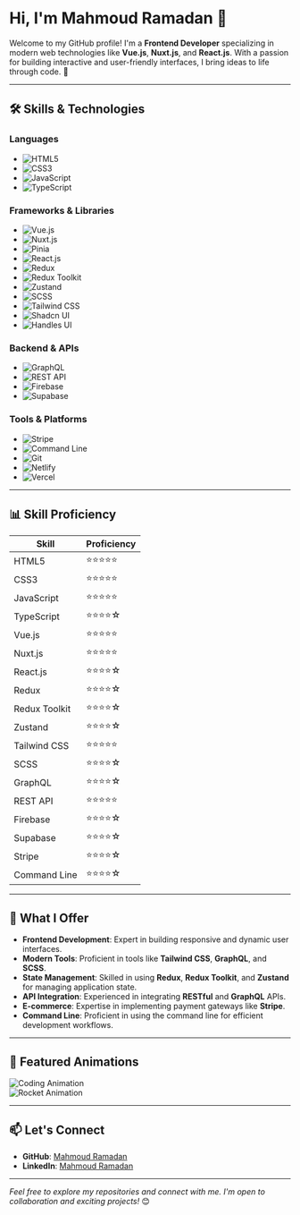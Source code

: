 # Hi, I'm Mahmoud Ramadan 👋

Welcome to my GitHub profile! I'm a **Frontend Developer** specializing in modern web technologies like **Vue.js**, **Nuxt.js**, and **React.js**. With a passion for building interactive and user-friendly interfaces, I bring ideas to life through code. 🚀

---

## 🛠️ Skills & Technologies

### Languages
- ![HTML5](https://img.shields.io/badge/-HTML5-E34F26?style=flat&logo=html5&logoColor=white)
- ![CSS3](https://img.shields.io/badge/-CSS3-1572B6?style=flat&logo=css3&logoColor=white)
- ![JavaScript](https://img.shields.io/badge/-JavaScript-F7DF1E?style=flat&logo=javascript&logoColor=black)
- ![TypeScript](https://img.shields.io/badge/-TypeScript-3178C6?style=flat&logo=typescript&logoColor=white)

### Frameworks & Libraries
- ![Vue.js](https://img.shields.io/badge/-Vue.js-4FC08D?style=flat&logo=vue.js&logoColor=white)
- ![Nuxt.js](https://img.shields.io/badge/-Nuxt.js-00DC82?style=flat&logo=nuxt.js&logoColor=white)
- ![Pinia](https://img.shields.io/badge/-Pinia-F5E547?style=flat&logo=pinia&logoColor=white)
- ![React.js](https://img.shields.io/badge/-React-61DAFB?style=flat&logo=react&logoColor=black)
- ![Redux](https://img.shields.io/badge/-Redux-764ABC?style=flat&logo=redux&logoColor=white)
- ![Redux Toolkit](https://img.shields.io/badge/-Redux%20Toolkit-764ABC?style=flat&logo=redux&logoColor=white)
- ![Zustand](https://img.shields.io/badge/-Zustand-3E6B89?style=flat&logo=zustand&logoColor=white)
- ![SCSS](https://img.shields.io/badge/-SCSS-CC6699?style=flat&logo=sass&logoColor=white)
- ![Tailwind CSS](https://img.shields.io/badge/-Tailwind%20CSS-38B2AC?style=flat&logo=tailwind-css&logoColor=white)
- ![Shadcn UI](https://img.shields.io/badge/-Shadcn%20UI-7E57C2?style=flat&logo=shadcn&logoColor=white)
- ![Handles UI](https://img.shields.io/badge/-Handles%20UI-2C3E50?style=flat&logo=ui-design&logoColor=white)

### Backend & APIs
- ![GraphQL](https://img.shields.io/badge/-GraphQL-E10098?style=flat&logo=graphql&logoColor=white)
- ![REST API](https://img.shields.io/badge/-REST%20API-0052CC?style=flat&logo=api&logoColor=white)
- ![Firebase](https://img.shields.io/badge/-Firebase-FFCA28?style=flat&logo=firebase&logoColor=black)
- ![Supabase](https://img.shields.io/badge/-Supabase-3ECF8E?style=flat&logo=supabase&logoColor=white)

### Tools & Platforms
- ![Stripe](https://img.shields.io/badge/-Stripe-008CDD?style=flat&logo=stripe&logoColor=white)
- ![Command Line](https://img.shields.io/badge/-Command%20Line-000000?style=flat&logo=console&logoColor=white)
- ![Git](https://img.shields.io/badge/-Git-F05032?style=flat&logo=git&logoColor=white)
- ![Netlify](https://img.shields.io/badge/-Netlify-00C7B7?style=flat&logo=netlify&logoColor=white)
- ![Vercel](https://img.shields.io/badge/-Vercel-000000?style=flat&logo=vercel&logoColor=white)

---

## 📊 Skill Proficiency

| Skill              | Proficiency |
|---------------------|-------------|
| HTML5              | ⭐⭐⭐⭐⭐       |
| CSS3               | ⭐⭐⭐⭐⭐       |
| JavaScript         | ⭐⭐⭐⭐⭐       |
| TypeScript         | ⭐⭐⭐⭐☆       |
| Vue.js             | ⭐⭐⭐⭐⭐       |
| Nuxt.js            | ⭐⭐⭐⭐⭐       |
| React.js           | ⭐⭐⭐⭐☆       |
| Redux              | ⭐⭐⭐⭐☆       |
| Redux Toolkit      | ⭐⭐⭐⭐☆       |
| Zustand            | ⭐⭐⭐⭐☆       |
| Tailwind CSS       | ⭐⭐⭐⭐⭐       |
| SCSS               | ⭐⭐⭐⭐☆       |
| GraphQL            | ⭐⭐⭐⭐☆       |
| REST API           | ⭐⭐⭐⭐⭐       |
| Firebase           | ⭐⭐⭐⭐☆       |
| Supabase           | ⭐⭐⭐⭐☆       |
| Stripe             | ⭐⭐⭐⭐☆       |
| Command Line       | ⭐⭐⭐⭐☆       |

---

## 🌟 What I Offer
- **Frontend Development**: Expert in building responsive and dynamic user interfaces.
- **Modern Tools**: Proficient in tools like **Tailwind CSS**, **GraphQL**, and **SCSS**.
- **State Management**: Skilled in using **Redux**, **Redux Toolkit**, and **Zustand** for managing application state.
- **API Integration**: Experienced in integrating **RESTful** and **GraphQL** APIs.
- **E-commerce**: Expertise in implementing payment gateways like **Stripe**.
- **Command Line**: Proficient in using the command line for efficient development workflows.

---

## 🚀 Featured Animations

![Coding Animation](https://media.giphy.com/media/qgQUggAC3Pfv687qPC/giphy.gif)  
![Rocket Animation](https://raw.githubusercontent.com/saadeghi/saadeghi/main/dino.gif)

---

## 📫 Let's Connect
- **GitHub**: [Mahmoud Ramadan](https://github.com/Mahmoud-Ramadn)
- **LinkedIn**: [Mahmoud Ramadan](https://linkedin.com/in/mahmoud-ramadan-aa4b322a5)

---

*Feel free to explore my repositories and connect with me. I'm open to collaboration and exciting projects!* 😊
